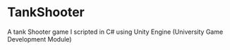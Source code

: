 # TankShooter
A tank Shooter game I scripted in C# using Unity Engine (University Game Development Module)
